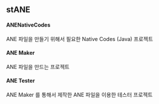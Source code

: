 ## stANE


#### ANENativeCodes  

ANE 파일을 만들기 위해서 필요한 Native Codes (Java) 프로젝트


#### ANE Maker

ANE 파일을 만드는 프로젝트


#### ANE Tester

ANE Maker 를 통해서 제작한 ANE 파일을 이용한 테스터 프로젝트

